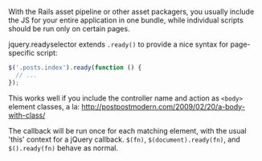 With the Rails asset pipeline or other asset packagers, you
usually include the JS for your entire application in one bundle,
while individual scripts should be run only on certain pages.

jquery.readyselector extends `.ready()` to provide a nice syntax
for page-specific script:

```javascript
$('.posts.index').ready(function () {
  // ...
});
```

This works well if you include the controller name and action
as `<body>` element classes, a la:
 http://postpostmodern.com/2009/02/20/a-body-with-class/

The callback will be run once for each matching element, with
the usual 'this' context for a jQuery callback. `$(fn)`,
`$(document).ready(fn)`, and `$().ready(fn)` behave as normal.
